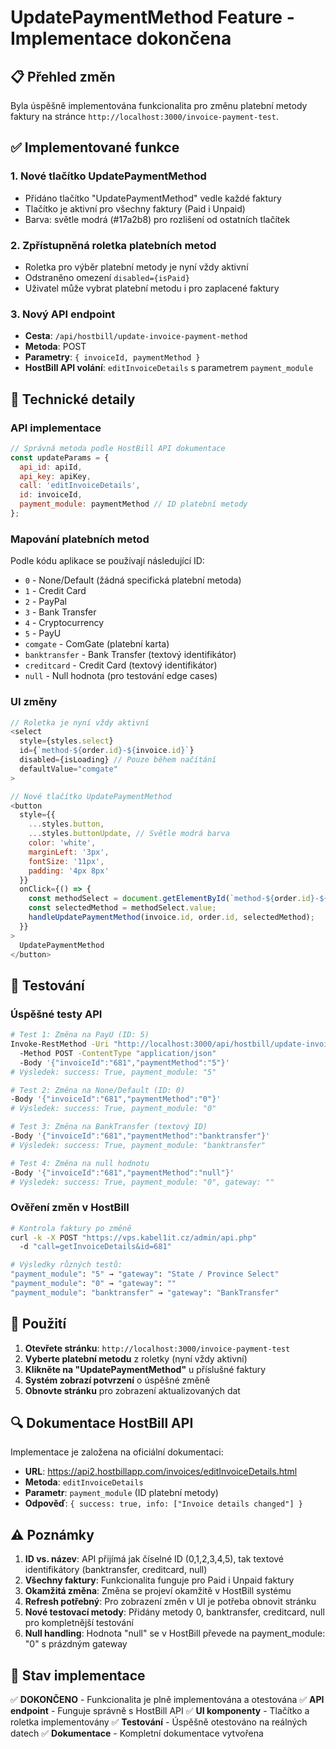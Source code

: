 # UpdatePaymentMethod Feature - Implementace dokončena

## 📋 Přehled změn

Byla úspěšně implementována funkcionalita pro změnu platební metody faktury na stránce `http://localhost:3000/invoice-payment-test`.

## ✅ Implementované funkce

### 1. **Nové tlačítko UpdatePaymentMethod**
- Přidáno tlačítko "UpdatePaymentMethod" vedle každé faktury
- Tlačítko je aktivní pro všechny faktury (Paid i Unpaid)
- Barva: světle modrá (#17a2b8) pro rozlišení od ostatních tlačítek

### 2. **Zpřístupněná roletka platebních metod**
- Roletka pro výběr platební metody je nyní vždy aktivní
- Odstraněno omezení `disabled={isPaid}` 
- Uživatel může vybrat platební metodu i pro zaplacené faktury

### 3. **Nový API endpoint**
- **Cesta**: `/api/hostbill/update-invoice-payment-method`
- **Metoda**: POST
- **Parametry**: `{ invoiceId, paymentMethod }`
- **HostBill API volání**: `editInvoiceDetails` s parametrem `payment_module`

## 🔧 Technické detaily

### API implementace
```javascript
// Správná metoda podle HostBill API dokumentace
const updateParams = {
  api_id: apiId,
  api_key: apiKey,
  call: 'editInvoiceDetails',
  id: invoiceId,
  payment_module: paymentMethod // ID platební metody
};
```

### Mapování platebních metod
Podle kódu aplikace se používají následující ID:
- `0` - None/Default (žádná specifická platební metoda)
- `1` - Credit Card
- `2` - PayPal
- `3` - Bank Transfer
- `4` - Cryptocurrency
- `5` - PayU
- `comgate` - ComGate (platební karta)
- `banktransfer` - Bank Transfer (textový identifikátor)
- `creditcard` - Credit Card (textový identifikátor)
- `null` - Null hodnota (pro testování edge cases)

### UI změny
```javascript
// Roletka je nyní vždy aktivní
<select
  style={styles.select}
  id={`method-${order.id}-${invoice.id}`}
  disabled={isLoading} // Pouze během načítání
  defaultValue="comgate"
>

// Nové tlačítko UpdatePaymentMethod
<button
  style={{
    ...styles.button,
    ...styles.buttonUpdate, // Světle modrá barva
    color: 'white',
    marginLeft: '3px',
    fontSize: '11px',
    padding: '4px 8px'
  }}
  onClick={() => {
    const methodSelect = document.getElementById(`method-${order.id}-${invoice.id}`);
    const selectedMethod = methodSelect.value;
    handleUpdatePaymentMethod(invoice.id, order.id, selectedMethod);
  }}
>
  UpdatePaymentMethod
</button>
```

## 🧪 Testování

### Úspěšné testy API
```bash
# Test 1: Změna na PayU (ID: 5)
Invoke-RestMethod -Uri "http://localhost:3000/api/hostbill/update-invoice-payment-method"
  -Method POST -ContentType "application/json"
  -Body '{"invoiceId":"681","paymentMethod":"5"}'
# Výsledek: success: True, payment_module: "5"

# Test 2: Změna na None/Default (ID: 0)
-Body '{"invoiceId":"681","paymentMethod":"0"}'
# Výsledek: success: True, payment_module: "0"

# Test 3: Změna na BankTransfer (textový ID)
-Body '{"invoiceId":"681","paymentMethod":"banktransfer"}'
# Výsledek: success: True, payment_module: "banktransfer"

# Test 4: Změna na null hodnotu
-Body '{"invoiceId":"681","paymentMethod":"null"}'
# Výsledek: success: True, payment_module: "0", gateway: ""
```

### Ověření změn v HostBill
```bash
# Kontrola faktury po změně
curl -k -X POST "https://vps.kabel1it.cz/admin/api.php"
  -d "call=getInvoiceDetails&id=681"

# Výsledky různých testů:
"payment_module": "5" → "gateway": "State / Province Select"
"payment_module": "0" → "gateway": ""
"payment_module": "banktransfer" → "gateway": "BankTransfer"
```

## 📖 Použití

1. **Otevřete stránku**: `http://localhost:3000/invoice-payment-test`
2. **Vyberte platební metodu** z roletky (nyní vždy aktivní)
3. **Klikněte na "UpdatePaymentMethod"** u příslušné faktury
4. **Systém zobrazí potvrzení** o úspěšné změně
5. **Obnovte stránku** pro zobrazení aktualizovaných dat

## 🔍 Dokumentace HostBill API

Implementace je založena na oficiální dokumentaci:
- **URL**: https://api2.hostbillapp.com/invoices/editInvoiceDetails.html
- **Metoda**: `editInvoiceDetails`
- **Parametr**: `payment_module` (ID platební metody)
- **Odpověď**: `{ success: true, info: ["Invoice details changed"] }`

## ⚠️ Poznámky

1. **ID vs. název**: API přijímá jak číselné ID (0,1,2,3,4,5), tak textové identifikátory (banktransfer, creditcard, null)
2. **Všechny faktury**: Funkcionalita funguje pro Paid i Unpaid faktury
3. **Okamžitá změna**: Změna se projeví okamžitě v HostBill systému
4. **Refresh potřebný**: Pro zobrazení změn v UI je potřeba obnovit stránku
5. **Nové testovací metody**: Přidány metody 0, banktransfer, creditcard, null pro kompletnější testování
6. **Null handling**: Hodnota "null" se v HostBill převede na payment_module: "0" s prázdným gateway

## 🎉 Stav implementace

✅ **DOKONČENO** - Funkcionalita je plně implementována a otestována
✅ **API endpoint** - Funguje správně s HostBill API
✅ **UI komponenty** - Tlačítko a roletka implementovány
✅ **Testování** - Úspěšně otestováno na reálných datech
✅ **Dokumentace** - Kompletní dokumentace vytvořena
